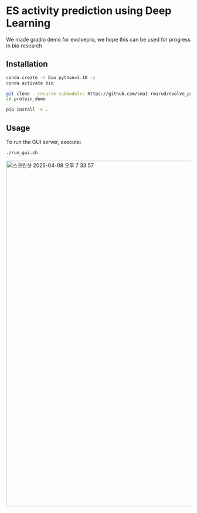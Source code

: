# ES activity prediction using Deep Learning

We made gradio demo for evolvepro, we hope this can be used for progress in bio research

## Installation

```bash
conda create -n bio python=3.10 -y
conda activate bio

git clone --recurse-submodules https://github.com/sma1-rmarud/evolve_pro_demo.git
cd protein_demo

pip install -e .
```

## Usage

To run the GUI server, execute: 
```bash
./run_gui.sh
```

<img width="946" alt="스크린샷 2025-04-08 오후 7 33 57" src="https://github.com/user-attachments/assets/fc69f343-ea4b-4a14-aa87-ae6f42277d76" />
